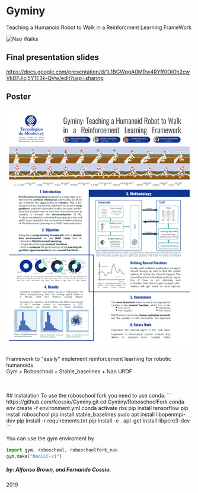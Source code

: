 # Gyminy
Teaching a Humanoid Robot to Walk in a Reinforcment Learning FrameWork

![Nao Walks](https://user-images.githubusercontent.com/39391180/185484973-deb34d87-2726-462e-af19-fa464d0ce5ce.gif)

## Final presentation slides
https://docs.google.com/presentation/d/1L1BGWqgA0MRw4RYff0OiOh2cwVkDFJicj5Y1E3k-QVw/edit?usp=sharing

## Poster
<img src="./poster final gyminy.svg">

Framework to "easily" implement reinforcement learning for robotic humanoids<br/>
Gym + Roboschool + Stable_baselines + Nao URDF
<br/>
<br/>

<br/>
## Instalation
To use the roboschool fork you need to use conda.
```
https://github.com/fcossio/Gyminy.git
cd Gyminy/RoboschoolFork
conda env create -f environment.yml
conda activate rbs
pip install tensorflow
pip install roboschool
pip install stable_baselines
sudo apt install libopenmpi-dev
pip install -r requirements.txt
pip install -e .
apt-get install libpcre3-dev
```

You can use the gym enviroment by
```python
import gym, roboschool, roboschoolfork_nao
gym.make("NaoLLC-v1")
```
##### _by: Alfonso Brown, and Fernando Cossio._ <br/>
2019
